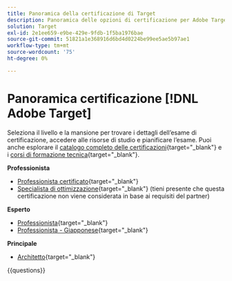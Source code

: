 ```yaml
---
title: Panoramica della certificazione di Target
description: Panoramica delle opzioni di certificazione per Adobe Target
solution: Target
exl-id: 2e1ee659-e9be-429e-9fdb-1f5ba1976bae
source-git-commit: 51821a1e368916d6bd4d0224be99ee5ae5b97ae1
workflow-type: tm+mt
source-wordcount: '75'
ht-degree: 0%

---
```


# Panoramica certificazione [!DNL Adobe Target]

Seleziona il livello e la mansione per trovare i dettagli dell’esame di certificazione, accedere alle risorse di studio e pianificare l’esame. Puoi anche esplorare il [catalogo completo delle certificazioni](https://certification.adobe.com/certifications){target="_blank"} e i [corsi di formazione tecnica](https://certification.adobe.com/courses/?/courses){target="_blank"}.

**Professionista**

* [Professionista certificato](https://certification.adobe.com/certification/target-business-practitioner-professional){target="_blank"} <!--AD0-E408-->
* [Specialista di ottimizzazione](https://certification.adobe.com/certification/optimization-specialist-professional){target="_blank"} (tieni presente che questa certificazione non viene considerata in base ai requisiti del partner) <!--AD0-E410-->

**Esperto**

* [Professionista](https://certification.adobe.com/certification/target-business-practitioner-expert){target="_blank"} <!--AD0-E406-->
* [Professionista - Giapponese](https://certification.adobe.com/certification/target-business-practitioner-expert){target="_blank"} <!--AD0-E406-J-->

**Principale**

* [Architetto](https://certification.adobe.com/certification/target-architect-master){target="_blank"} <!--AD0-E409-->

{{questions}}

